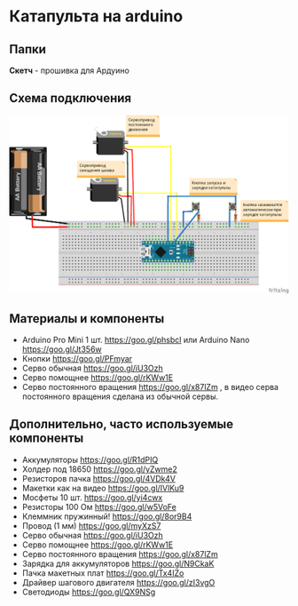 # Катапульта на arduino

## Папки

**Скетч** - прошивка для Ардуино


## Схема подключения
![Схема катапульты](https://raw.githubusercontent.com/mitrm/arduino_catapult/master/%D0%A1%D1%85%D0%B5%D0%BC%D0%B0/%D0%9A%D0%B0%D1%82%D0%B0%D0%BF%D1%83%D0%BB%D1%8C%D1%82%D0%B0.png)


##  Материалы и компоненты

* Arduino Pro Mini  1 шт. https://goo.gl/phsbcl или Arduino Nano  https://goo.gl/Jt356w
* Кнопки https://goo.gl/PFmyar
* Серво обычная https://goo.gl/iU3Ozh
* Серво помощнее https://goo.gl/rKWw1E
* Серво постоянного вращения https://goo.gl/x87lZm , в видео серва постоянного вращения сделана из обычной сервы.

##  Дополнительно, часто используемые компоненты
* Аккумуляторы https://goo.gl/R1dPIQ
* Холдер под 18650 https://goo.gl/yZwme2
* Резисторов пачка https://goo.gl/4VDk4V
* Макетки как на видео https://goo.gl/IVlKu9
* Мосфеты 10 шт. https://goo.gl/yi4cwx
* Резисторы 100 Ом https://goo.gl/w5VoFe
* Клеммник пружинный! https://goo.gl/8or9B4
* Провод (1 мм) https://goo.gl/myXzS7
* Серво обычная https://goo.gl/iU3Ozh
* Серво помощнее https://goo.gl/rKWw1E
* Серво постоянного вращения https://goo.gl/x87lZm
* Зарядка для аккумуляторов https://goo.gl/N9CkaK
* Пачка макетных плат https://goo.gl/Tx4IZo
* Драйвер шагового двигателя https://goo.gl/zI3vgO
* Светодиоды https://goo.gl/QX9NSg


